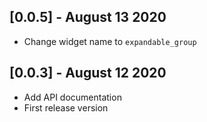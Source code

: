 ## [0.0.5] - August 13 2020

* Change widget name to `expandable_group`

## [0.0.3] - August 12 2020

* Add API documentation
* First release version
